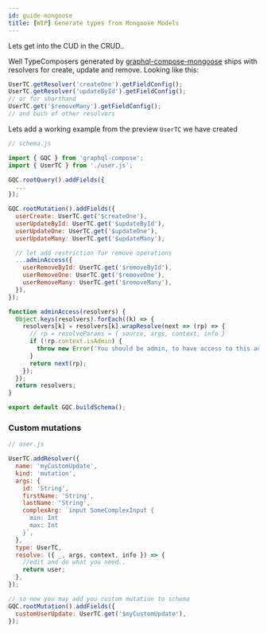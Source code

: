 ```yaml
---
id: guide-mongoose
title: [WIP] Generate types from Mongoose Models
---
```


Lets get into the CUD in the CRUD..

Well TypeComposers generated by [graphql-compose-mongoose](https://github.com/nodkz/graphql-compose-mongoose) ships with resolvers for create, update and remove.
Looking like this:

```js
UserTC.getResolver('createOne').getFieldConfig();
UserTC.getResolver('updateById').getFieldConfig();
// or for shorthand
UserTC.get('$removeMany').getFieldConfig();
// and buch of other resolvers
```

Lets add a working example from the preview `UserTC` we have created

```js
// schema.js

import { GQC } from 'graphql-compose';
import { UserTC } from './user.js';

GQC.rootQuery().addFields({
  ...
});

GQC.rootMutation().addFields({
  userCreate: UserTC.get('$createOne'),
  userUpdateById: UserTC.get('$updateById'),
  userUpdateOne: UserTC.get('$updateOne'),
  userUpdateMany: UserTC.get('$updateMany'),

  // let add restriction for remove operations
  ...adminAccess({
    userRemoveById: UserTC.get('$removeById'),
    userRemoveOne: UserTC.get('$removeOne'),
    userRemoveMany: UserTC.get('$removeMany'),
  }),
});

function adminAccess(resolvers) {
  Object.keys(resolvers).forEach((k) => {
    resolvers[k] = resolvers[k].wrapResolve(next => (rp) => {
      // rp = resolveParams = { source, args, context, info }
      if (!rp.context.isAdmin) {
        throw new Error('You should be admin, to have access to this action.');
      }
      return next(rp);
    });
  });
  return resolvers;
}

export default GQC.buildSchema();
```

### Custom mutations

```js
// user.js

UserTC.addResolver({
  name: 'myCustomUpdate',
  kind: 'mutation',
  args: {
    id: 'String',
    firstName: 'String',
    lastName: 'String',
    complexArg: `input SomeComplexInput {
      min: Int
      max: Int
    }`,
  },
  type: UserTC,
  resolve: ({ _, args, context, info }) => {
    //edit and do what you need..
    return user;
  },
});

// so now you may add you custom mutation to schema
GQC.rootMutation().addFields({
  customUserUpdate: UserTC.get('$myCustomUpdate'),
});
```
